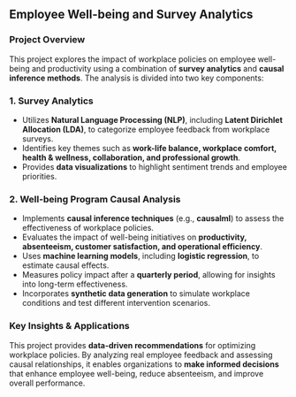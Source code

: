 ## **Employee Well-being and Survey Analytics**

### **Project Overview**
This project explores the impact of workplace policies on employee well-being and productivity using a combination of **survey analytics** and **causal inference methods**. The analysis is divided into two key components:

### **1. Survey Analytics**
- Utilizes **Natural Language Processing (NLP)**, including **Latent Dirichlet Allocation (LDA)**, to categorize employee feedback from workplace surveys.
- Identifies key themes such as **work-life balance, workplace comfort, health & wellness, collaboration, and professional growth**.
- Provides **data visualizations** to highlight sentiment trends and employee priorities.

### **2. Well-being Program Causal Analysis**
- Implements **causal inference techniques** (e.g., **causalml**) to assess the effectiveness of workplace policies.
- Evaluates the impact of well-being initiatives on **productivity, absenteeism, customer satisfaction, and operational efficiency**.
- Uses **machine learning models**, including **logistic regression**, to estimate causal effects.
- Measures policy impact after a **quarterly period**, allowing for insights into long-term effectiveness.
- Incorporates **synthetic data generation** to simulate workplace conditions and test different intervention scenarios.

### **Key Insights & Applications**
This project provides **data-driven recommendations** for optimizing workplace policies. By analyzing real employee feedback and assessing causal relationships, it enables organizations to **make informed decisions** that enhance employee well-being, reduce absenteeism, and improve overall performance.



